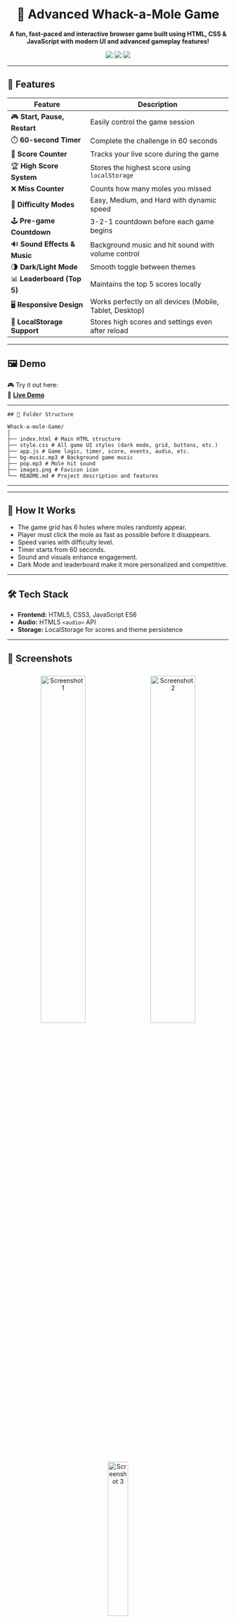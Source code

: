 <h1 align="center">🎯 Advanced Whack-a-Mole Game</h1>

<p align="center">
  <b>A fun, fast-paced and interactive browser game built using HTML, CSS & JavaScript with modern UI and advanced gameplay features!</b>
</p>

<p align="center">
  <a href="https://whack-a-mole-game-one.vercel.app/" target="_blank"><img src="https://img.shields.io/badge/🔴 Live-Demo-green?style=for-the-badge" /></a>
  <a href="https://github.com/Satyam6201/Whack-a-mole-Game" target="_blank"><img src="https://img.shields.io/badge/💻 Source-Code-blue?style=for-the-badge" /></a>
  <a href="https://www.linkedin.com/in/satyam-kumar-mishra-9bb980291/" target="_blank"><img src="https://img.shields.io/badge/📇 Connect-LinkedIn-0A66C2?style=for-the-badge&logo=linkedin" /></a>
</p>

---

## 🚀 Features

| Feature | Description |
|--------|-------------|
| 🎮 **Start, Pause, Restart** | Easily control the game session |
| ⏱️ **60-second Timer** | Complete the challenge in 60 seconds |
| 🎯 **Score Counter** | Tracks your live score during the game |
| 🏆 **High Score System** | Stores the highest score using `localStorage` |
| ❌ **Miss Counter** | Counts how many moles you missed |
| 🔦 **Difficulty Modes** | Easy, Medium, and Hard with dynamic speed |
| 🕹️ **Pre-game Countdown** | 3-2-1 countdown before each game begins |
| 🔊 **Sound Effects & Music** | Background music and hit sound with volume control |
| 🌗 **Dark/Light Mode** | Smooth toggle between themes |
| 📊 **Leaderboard (Top 5)** | Maintains the top 5 scores locally |
| 🖥️ **Responsive Design** | Works perfectly on all devices (Mobile, Tablet, Desktop) |
| 🔐 **LocalStorage Support** | Stores high scores and settings even after reload |

---

## 🖼️ Demo

🎮 Try it out here:  
🔗 **[Live Demo](https://whack-a-mole-game-one.vercel.app/)**

---
```
## 📁 Folder Structure

Whack-a-mole-Game/
│
├── index.html # Main HTML structure
├── style.css # All game UI styles (dark mode, grid, buttons, etc.)
├── app.js # Game logic, timer, score, events, audio, etc.
├── bg-music.mp3 # Background game music
├── pop.mp3 # Mole hit sound
├── images.png # Favicon icon
└── README.md # Project description and features
```
---


---

## 🧠 How It Works

- The game grid has 6 holes where moles randomly appear.
- Player must click the mole as fast as possible before it disappears.
- Speed varies with difficulty level.
- Timer starts from 60 seconds.
- Sound and visuals enhance engagement.
- Dark Mode and leaderboard make it more personalized and competitive.

---

## 🛠️ Tech Stack

- **Frontend:** HTML5, CSS3, JavaScript ES6
- **Audio:** HTML5 `<audio>` API
- **Storage:** LocalStorage for scores and theme persistence

---

## 📸 Screenshots

<p align="center">
  <img src="https://github.com/user-attachments/assets/ca5e0235-eb53-4087-861c-cb4a93b33629" alt="Screenshot 1" width="45%" style="margin: 10px;" />
  <img src="https://github.com/user-attachments/assets/6c4d4589-2193-41c5-9937-ad2e7a054b6a" alt="Screenshot 2" width="45%" style="margin: 10px;" />
</p>

<p align="center">
  <img src="https://github.com/user-attachments/assets/8b67f0da-4aa2-4548-ac9e-1010bccc6a23" alt="Screenshot 3" width="30%" style="margin: 10px;" />
</p>

---

## ✨ Author

Made with ❤️ by [Satyam Kumar Mishra](https://www.linkedin.com/in/satyam-kumar-mishra-9bb980291/)

📬 Reach out to me via [LinkedIn](https://www.linkedin.com/in/satyam-kumar-mishra-9bb980291/)  
🔗 GitHub: [Satyam6201](https://github.com/Satyam6201)

---

## 📜 License

This project is licensed under the MIT License.  
Feel free to fork, use, and share with credit.

